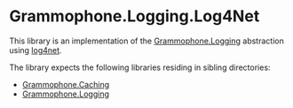﻿# Grammophone.Logging.Log4Net
This library is an implementation of the [Grammophone.Logging](https://github.com/grammophone/Grammophone.Logging)
abstraction using [log4net](https://github.com/apache/logging-log4net/).

The library expects the following libraries residing in sibling directories:
* [Grammophone.Caching](https://github.com/grammophone/Grammophone.Caching)
* [Grammophone.Logging](https://github.com/grammophone/Grammophone.Logging)
